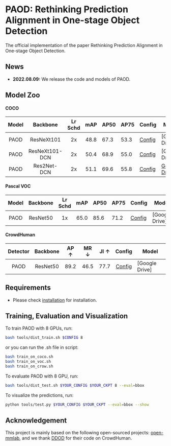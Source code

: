 # PAOD: Rethinking Prediction Alignment in One-stage Object Detection

The official implementation of the paper Rethinking Prediction Alignment in One-stage Object Detection.

## News

- **2022.08.09:** We release the code and models of PAOD.

## Model Zoo

#### COCO

| Model |    Backbone    | Lr Schd | mAP  | AP50 | AP75 | Config                                                       | Model |
| :---: | :------------: | :-----: | :--: | ---- | ---- | ------------------------------------------------------------ | ----- |
| PAOD  |   ResNeXt101   |   2x    | 48.8 | 67.3 | 53.3 | [Config](https://github.com/JunruiXiao/PAOD/tree/main/configs/paod/paod_x101_64x4d_fpn_mstrain_2x_coco.py) |    [Google Drive]   |
| PAOD  | ResNeXt101-DCN |   2x    | 50.4 | 68.9 | 55.0 | [Config](https://github.com/JunruiXiao/PAOD/tree/main/configs/paod/paod_x101_64x4d_fpn_dcn_mstrain_2x_coco.py) |   [Google Drive]    |
| PAOD  |  Res2Net-DCN   |   2x    | 51.1 | 69.6 | 55.8 | [Config](https://github.com/JunruiXiao/PAOD/tree/main/configs/paod/paod_r2101_fpn_dcn_mstrain_2x_coco.py) |  [Google Drive](https://drive.google.com/file/d/1dOOpMAcboLNhqAS7nUiaSeUvbFSnIz2p/view?usp=sharing)     |

#### Pascal VOC

| Model | Backbone | Lr Schd | mAP  | AP50 | AP75 | Config                                                       | Model |
| :---: | :------: | :-----: | :--: | ---- | ---- | ------------------------------------------------------------ | ----- |
| PAOD  | ResNet50 |   1x    | 65.0 | 85.6 | 71.2 | [Config](https://github.com/JunruiXiao/PAOD/tree/main/configs/paod/paod_r50_fpn_1x_voc.py) |   [Google Drive]    |

#### CrowdHuman

| Detector | Backbone | AP ↑ | MR ↓ | JI ↑ |                            Config                            | Model |
| :------: | :------: | :--: | :--: | :--: | :----------------------------------------------------------: | ----- |
|   PAOD   | ResNet50 | 89.2 | 46.5 | 77.7 | [Config](https://github.com/JunruiXiao/PAOD/tree/main/configs/paod/paod_r50_fpn_1x_crowd.py) |  [Google Drive]     |

## Requirements

- Please check [installation](https://github.com/JunruiXiao/PAOD/tree/main/blob/installation.md) for installation.

## Training,  Evaluation and Visualization

To train PAOD with 8 GPUs, run:
```bash
bash tools/dist_train.sh $CONFIG 8
```

or you can run the .sh file in script:

```bash
bash train_on_coco.sh
bash train_on_voc.sh
bash train_on_crow.sh
```

To evaluate PAOD with 8 GPU, run:

```bash
bash tools/dist_test.sh $YOUR_CONFIG $YOUR_CKPT 8 --eval=bbox
```

To visualize the predictions, run:
```bash
python tools/test.py $YOUR_CONFIG $YOUR_CKPT --eval=bbox --show
```

## Acknowledgement 

This project is mainly based on the following open-sourced projects: [open-mmlab](https://github.com/open-mmlab), and we thank [DDOD](https://github.com/zehuichen123/DDOD) for their code on CrowdHuman.


